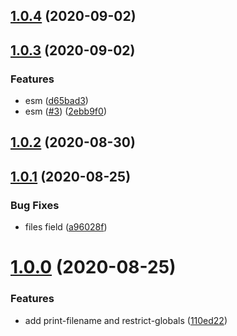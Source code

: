 ## [1.0.4](https://github.com/nlibjs/eslint-plugin/compare/v1.0.3...v1.0.4) (2020-09-02)



## [1.0.3](https://github.com/nlibjs/eslint-plugin/compare/v1.0.2...v1.0.3) (2020-09-02)


### Features

* esm ([d65bad3](https://github.com/nlibjs/eslint-plugin/commit/d65bad3f51056726c336f40946314945fc056aef))
* esm ([#3](https://github.com/nlibjs/eslint-plugin/issues/3)) ([2ebb9f0](https://github.com/nlibjs/eslint-plugin/commit/2ebb9f0501d1a220759bef78d996b6f5252448cf))



## [1.0.2](https://github.com/nlibjs/eslint-plugin/compare/v1.0.1...v1.0.2) (2020-08-30)



## [1.0.1](https://github.com/nlibjs/eslint-plugin/compare/v1.0.0...v1.0.1) (2020-08-25)


### Bug Fixes

* files field ([a96028f](https://github.com/nlibjs/eslint-plugin/commit/a96028f351035b45caa60311989348ebaaa0a47c))



# [1.0.0](https://github.com/nlibjs/eslint-plugin/compare/110ed228d54985eee72941e05fc32dd87d17fe89...v1.0.0) (2020-08-25)


### Features

* add print-filename and restrict-globals ([110ed22](https://github.com/nlibjs/eslint-plugin/commit/110ed228d54985eee72941e05fc32dd87d17fe89))



